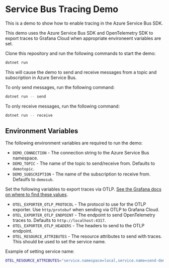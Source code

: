 ﻿# Service Bus Tracing Demo

This is a demo to show how to enable tracing in the Azure Service Bus SDK.

This demo uses the Azure Service Bus SDK and OpenTelemetry SDK to export traces to Grafana Cloud when appropriate environeent variables are set.

Clone this repository and run the following commands to start the demo:

```bash
dotnet run
```

This will cause the demo to send and receive messages from a topic and subscription in Azure Service Bus.

To only send messages, run the following command:

```bash
dotnet run -- send
```

To only receive messages, run the following command:

```bash
dotnet run -- receive
```

## Environment Variables

The following environment variables are required to run the demo:

- `DEMO_CONNECTION` - The connection string to the Azure Service Bus namespace.
- `DEMO_TOPIC` - The name of the topic to send/receive from. Defaults to `demotopic`.
- `DEMO_SUBSCRIPTION` - The name of the subscription to receive from. Defaulfs to `demosub`.

Set the following variables to export traces via OTLP. [See the Grafana docs on where to find these values](https://grafana.com/docs/grafana-cloud/monitor-applications/application-observability/otlp-gateway/).
- `OTEL_EXPORTER_OTLP_PROTOCOL` - The protocol to use for the OTLP exporter. Use `http/protobuf` when sending via OTLP to Grafana Cloud.
- `OTEL_EXPORTER_OTLP_ENDPOINT` - The endpoint to send OpenTelemetry traces to. Defaults to `http://localhost:4317`.
- `OTEL_EXPORTER_OTLP_HEADERS` - The headers to send to the OTLP endpoint.
- `OTEL_RESOURCE_ATTRIBUTES` - The resource attributes to send with traces. This should be used to set the service name.

Example of setting service name:

```bash
OTEL_RESOURCE_ATTRIBUTES="service.namespace=local,service.name=send-demo"
```
